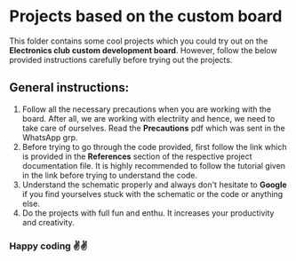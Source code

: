 # Projects based on the custom board

This folder contains some cool projects which you could try out on the **Electronics club custom development board**. However, follow the below provided instructions carefully before trying out the projects.

## General instructions:

1. Follow all the necessary precautions when you are working with the board. After all, we are working with electriity and hence, we need to take care of ourselves. Read the **Precautions** pdf which was sent in the WhatsApp grp.
2. Before trying to go through the code provided, first follow the link which is provided in the **References** section of the respective project documentation file. It is highly recommended to follow the tutorial given in the link before trying to understand the code. 
3. Understand the schematic properly and always don't hesitate to **Google** if you find yourselves stuck with the schematic or the code or anything else. 
4. Do the projects with full fun and enthu. It increases your productivity and creativity. 

### Happy coding ✌✌
